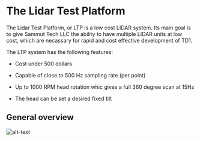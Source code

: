 # The Lidar Test Platform

The Lidar Test Platform, or LTP is a low cost LIDAR system. Its main goal is to give Sammut Tech LLC the ability to have multiple LIDAR units at low cost, which are necassary for rapid and cost effective development of TD1.

The LTP system has the following features:

* Cost under 500 dollars

* Capable of close to 500 Hz sampling rate (per point)

* Up to 1000 RPM head rotation whic gives a full 360 degree scan at 15Hz

* The head can be set a desired fixed tilt


## General overview
![alt-text][logo]





[logo]: http://i.imgur.com/LRjJuDY.png